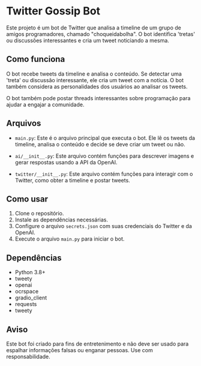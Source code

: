 # Twitter Gossip Bot

Este projeto é um bot de Twitter que analisa a timeline de um grupo de amigos programadores, chamado "choqueidabolha". O bot identifica 'tretas' ou discussões interessantes e cria um tweet noticiando a mesma.

## Como funciona

O bot recebe tweets da timeline e analisa o conteúdo. Se detectar uma 'treta' ou discussão interessante, ele cria um tweet com a notícia. O bot também considera as personalidades dos usuários ao analisar os tweets.

O bot também pode postar threads interessantes sobre programação para ajudar a engajar a comunidade.

## Arquivos

- `main.py`: Este é o arquivo principal que executa o bot. Ele lê os tweets da timeline, analisa o conteúdo e decide se deve criar um tweet ou não.

- `ai/__init__.py`: Este arquivo contém funções para descrever imagens e gerar respostas usando a API da OpenAI.

- `twitter/__init__.py`: Este arquivo contém funções para interagir com o Twitter, como obter a timeline e postar tweets.

## Como usar

1. Clone o repositório.
2. Instale as dependências necessárias.
3. Configure o arquivo `secrets.json` com suas credenciais do Twitter e da OpenAI.
4. Execute o arquivo `main.py` para iniciar o bot.

## Dependências

- Python 3.8+
- tweety
- openai
- ocrspace
- gradio_client
- requests
- tweety

## Aviso

Este bot foi criado para fins de entretenimento e não deve ser usado para espalhar informações falsas ou enganar pessoas. Use com responsabilidade.